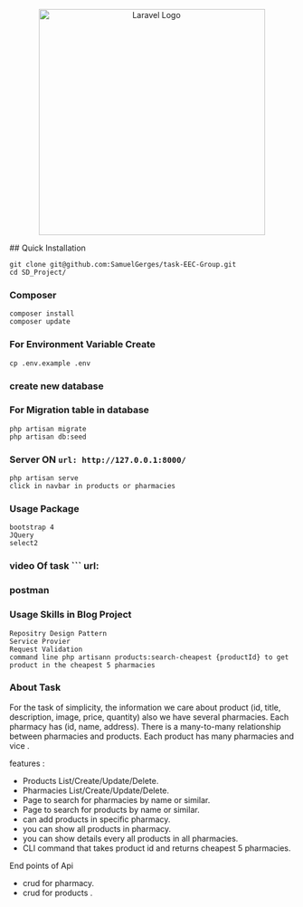<p align="center"><a href="https://laravel.com" target="_blank"><img src="https://raw.githubusercontent.com/laravel/art/master/logo-lockup/5%20SVG/2%20CMYK/1%20Full%20Color/laravel-logolockup-cmyk-red.svg" width="400" alt="Laravel Logo"></a></p>
## Quick Installation

    git clone git@github.com:SamuelGerges/task-EEC-Group.git
    cd SD_Project/

### Composer

    composer install
    composer update

### For Environment Variable Create

    cp .env.example .env

### create new database

### For Migration table in database

    php artisan migrate
    php artisan db:seed

### Server ON ```url: http://127.0.0.1:8000/```

    php artisan serve
    click in navbar in products or pharmacies

### Usage Package
    bootstrap 4
    JQuery
    select2
    

### video Of task ``` url: 

### postman
    

### Usage Skills  in Blog Project

    Repositry Design Pattern
    Service Provier
    Request Validation
    command line php artisann products:search-cheapest {productId} to get product in the cheapest 5 pharmacies
    

### About Task

For the task of simplicity, the
information we care about product (id, title, description, image, price, quantity) 
also we have several pharmacies. Each pharmacy has (id, name, address). 
There is a many-to-many relationship between pharmacies and products. 
Each product has many pharmacies and vice .

features :
- Products List/Create/Update/Delete.
- Pharmacies List/Create/Update/Delete.
- Page to search for pharmacies by name or similar.
- Page to search for products by name or similar.
- can add products in specific pharmacy.
- you can show all products in pharmacy.
- you can show details every all products in all pharmacies.
- CLI command that takes product id and returns cheapest 5 pharmacies.

End points of Api
- crud for pharmacy.
- crud for products .

